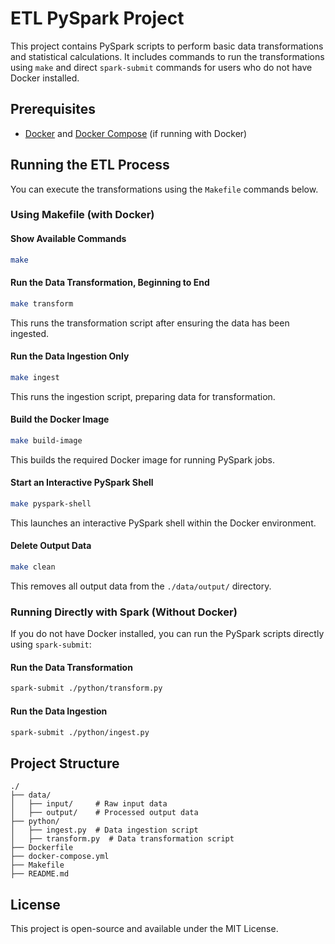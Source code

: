 # ETL PySpark Project

This project contains PySpark scripts to perform basic data transformations and statistical calculations. It includes commands to run the transformations using `make` and direct `spark-submit` commands for users who do not have Docker installed.

## Prerequisites

- [Docker](https://www.docker.com/) and [Docker Compose](https://docs.docker.com/compose/) (if running with Docker)

## Running the ETL Process

You can execute the transformations using the `Makefile` commands below.

### Using Makefile (with Docker)

#### Show Available Commands
```sh
make
```

#### Run the Data Transformation, Beginning to End
```sh
make transform
```
This runs the transformation script after ensuring the data has been ingested.

#### Run the Data Ingestion Only
```sh
make ingest
```
This runs the ingestion script, preparing data for transformation.

#### Build the Docker Image
```sh
make build-image
```
This builds the required Docker image for running PySpark jobs.

#### Start an Interactive PySpark Shell
```sh
make pyspark-shell
```
This launches an interactive PySpark shell within the Docker environment.

#### Delete Output Data
```sh
make clean
```
This removes all output data from the `./data/output/` directory.

### Running Directly with Spark (Without Docker)

If you do not have Docker installed, you can run the PySpark scripts directly using `spark-submit`:

#### Run the Data Transformation
```sh
spark-submit ./python/transform.py
```

#### Run the Data Ingestion
```sh
spark-submit ./python/ingest.py
```

## Project Structure
```
./
├── data/
│   ├── input/     # Raw input data
│   ├── output/    # Processed output data
├── python/
│   ├── ingest.py  # Data ingestion script
│   ├── transform.py  # Data transformation script
├── Dockerfile
├── docker-compose.yml
├── Makefile
├── README.md
```

## License
This project is open-source and available under the MIT License.


